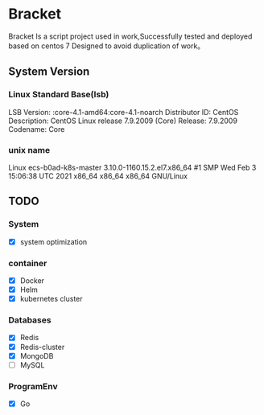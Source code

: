 # Bracket

Bracket Is a script project used in work,Successfully tested and deployed based on centos 7
Designed to avoid duplication of work。

## System Version

### Linux Standard Base(lsb)

LSB Version:	:core-4.1-amd64:core-4.1-noarch 
Distributor ID:	CentOS 
Description:	CentOS Linux release 7.9.2009 (Core)
Release:	7.9.2009
Codename:	Core

### unix name

Linux ecs-b0ad-k8s-master 3.10.0-1160.15.2.el7.x86_64 #1 SMP Wed Feb 3 15:06:38 UTC 2021 x86_64 x86_64 x86_64 GNU/Linux
 
## TODO

### System

- [x] system optimization

### container

- [x] Docker
- [x] Helm
- [x] kubernetes cluster

### Databases

- [x] Redis
- [x] Redis-cluster
- [x] MongoDB
- [ ] MySQL

### ProgramEnv

- [x] Go
